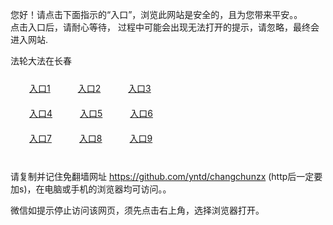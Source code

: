 您好！请点击下面指示的“入口”，浏览此网站是安全的，且为您带来平安。。 <br/>
点击入口后，请耐心等待， 过程中可能会出现无法打开的提示，请忽略，最终会进入网站. </br>

法轮大法在长春<br/>
<div style="padding:10px"><a style="margin:20px" target="_blank" href="https://d1wp44t4iyhkq.cloudfront.net/2Qpsp?fpgzttwq" id="ccLink1" rel="nofollow">入口1</a> <a target="_blank" style="margin:20px" href="https://d2b75h6bmcgouz.cloudfront.net/2Qpsp?khxjppia" id="ccLink2" rel="nofollow">入口2</a> <a style="margin:20px" target="_blank" href="https://d3duvw8514ctyo.cloudfront.net/2Qpsp?ghjiec" id="ccLink3" rel="nofollow">入口3</a></div>

<div style="padding:10px" ><a style="margin:20px" target="_blank" href="https://d1wp44t4iyhkq.cloudfront.net/2Qpsp?fpgzttwq" id="ccLink4" rel="nofollow">入口4</a> <a style="margin:20px" href="https://d2b75h6bmcgouz.cloudfront.net/2Qpsp?khxjppia" target="_blank" id="ccLink5" rel="nofollow">入口5</a> <a style="margin:20px" href="https://d3duvw8514ctyo.cloudfront.net/2Qpsp?ghjiec" target="_blank" id="ccLink6" rel="nofollow">入口6</a></div>

<div style="padding:10px"><a style="margin:20px" target="_blank" href="https://d1wp44t4iyhkq.cloudfront.net/2Qpsp?fpgzttwq" id="ccLink7" rel="nofollow">入口7</a> <a style="margin:20px" href="https://d2b75h6bmcgouz.cloudfront.net/2Qpsp?khxjppia" target="_blank" id="ccLink8" rel="nofollow">入口8</a> <a style="margin:20px" target="_blank" href="https://d3duvw8514ctyo.cloudfront.net/2Qpsp?ghjiec" id="ccLink9" rel="nofollow">入口9</a></div>

<br/>



请复制并记住免翻墙网址 https://github.com/yntd/changchunzx (http后一定要加s)，在电脑或手机的浏览器均可访问。。<br/>

微信如提示停止访问该网页，须先点击右上角，选择浏览器打开。
